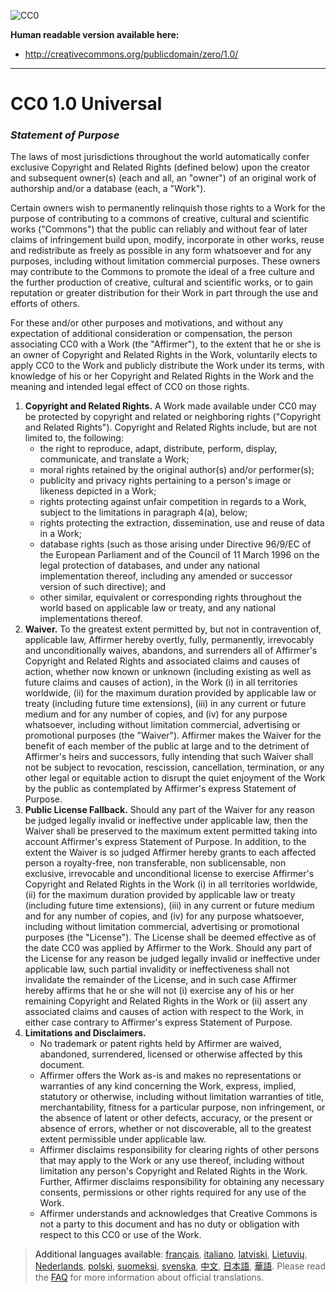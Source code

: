 <a rel="license" ref="http://creativecommons.org/publicdomain/zero/1.0/"><img src="http://i.creativecommons.org/p/zero/1.0/88x31.png" style="border-style: none;" alt="CC0" /></a>

**Human readable version available here:**

* http://creativecommons.org/publicdomain/zero/1.0/

* * *

# CC0 1.0 Universal

### *Statement of Purpose*

The laws of most jurisdictions throughout the world automatically confer exclusive Copyright and Related Rights (defined below) upon the creator and subsequent owner(s) (each and all, an "owner") of an original work of authorship and/or a database (each, a "Work").

Certain owners wish to permanently relinquish those rights to a Work for the purpose of contributing to a commons of creative, cultural and scientific works ("Commons") that the public can reliably and without fear of later claims of infringement build upon, modify, incorporate in other works, reuse and redistribute as freely as possible in any form whatsoever and for any purposes, including without limitation commercial purposes. These owners may contribute to the Commons to promote the ideal of a free culture and the further production of creative, cultural and scientific works, or to gain reputation or greater distribution for their Work in part through the use and efforts of others.

For these and/or other purposes and motivations, and without any expectation of additional consideration or compensation, the person associating CC0 with a Work (the "Affirmer"), to the extent that he or she is an owner of Copyright and Related Rights in the Work, voluntarily elects to apply CC0 to the Work and publicly distribute the Work under its terms, with knowledge of his or her Copyright and Related Rights in the Work and the meaning and intended legal effect of CC0 on those rights.

1. **Copyright and Related Rights.** A Work made available under CC0 may be protected by copyright and related or neighboring rights ("Copyright and Related Rights"). Copyright and Related Rights include, but are not limited to, the following:
   * the right to reproduce, adapt, distribute, perform, display, communicate, and translate a Work;
   * moral rights retained by the original author(s) and/or performer(s);
   * publicity and privacy rights pertaining to a person's image or likeness depicted in a Work;
   * rights protecting against unfair competition in regards to a Work, subject to the limitations in paragraph 4(a), below;
   * rights protecting the extraction, dissemination, use and reuse of data in a Work;
   * database rights (such as those arising under Directive 96/9/EC of the European Parliament and of the Council of 11 March 1996 on the legal protection of databases, and under any national implementation thereof, including any amended or successor version of such directive); and
   * other similar, equivalent or corresponding rights throughout the world based on applicable law or treaty, and any national implementations thereof.
2. **Waiver.** To the greatest extent permitted by, but not in contravention of, applicable law, Affirmer hereby overtly, fully, permanently, irrevocably and unconditionally waives, abandons, and surrenders all of Affirmer's Copyright and Related Rights and associated claims and causes of action, whether now known or unknown (including existing as well as future claims and causes of action), in the Work (i) in all territories worldwide, (ii) for the maximum duration provided by applicable law or treaty (including future time extensions), (iii) in any current or future medium and for any number of copies, and (iv) for any purpose whatsoever, including without limitation commercial, advertising or promotional purposes (the "Waiver"). Affirmer makes the Waiver for the benefit of each member of the public at large and to the detriment of Affirmer's heirs and successors, fully intending that such Waiver shall not be subject to revocation, rescission, cancellation, termination, or any other legal or equitable action to disrupt the quiet enjoyment of the Work by the public as contemplated by Affirmer's express Statement of Purpose.
3. **Public License Fallback.** Should any part of the Waiver for any reason be judged legally invalid or ineffective under applicable law, then the Waiver shall be preserved to the maximum extent permitted taking into account Affirmer's express Statement of Purpose. In addition, to the extent the Waiver is so judged Affirmer hereby grants to each affected person a royalty-free, non transferable, non sublicensable, non exclusive, irrevocable and unconditional license to exercise Affirmer's Copyright and Related Rights in the Work (i) in all territories worldwide, (ii) for the maximum duration provided by applicable law or treaty (including future time extensions), (iii) in any current or future medium and for any number of copies, and (iv) for any purpose whatsoever, including without limitation commercial, advertising or promotional purposes (the "License"). The License shall be deemed effective as of the date CC0 was applied by Affirmer to the Work. Should any part of the License for any reason be judged legally invalid or ineffective under applicable law, such partial invalidity or ineffectiveness shall not invalidate the remainder of the License, and in such case Affirmer hereby affirms that he or she will not (i) exercise any of his or her remaining Copyright and Related Rights in the Work or (ii) assert any associated claims and causes of action with respect to the Work, in either case contrary to Affirmer's express Statement of Purpose.
4. **Limitations and Disclaimers.**
   * No trademark or patent rights held by Affirmer are waived, abandoned, surrendered, licensed or otherwise affected by this document.
   * Affirmer offers the Work as-is and makes no representations or warranties of any kind concerning the Work, express, implied, statutory or otherwise, including without limitation warranties of title, merchantability, fitness for a particular purpose, non infringement, or the absence of latent or other defects, accuracy, or the present or absence of errors, whether or not discoverable, all to the greatest extent permissible under applicable law.
   * Affirmer disclaims responsibility for clearing rights of other persons that may apply to the Work or any use thereof, including without limitation any person's Copyright and Related Rights in the Work. Further, Affirmer disclaims responsibility for obtaining any necessary consents, permissions or other rights required for any use of the Work.
   * Affirmer understands and acknowledges that Creative Commons is not a party to this document and has no duty or obligation with respect to this CC0 or use of the Work.

> <a name="languages">Additional languages available</a>: <a href="//creativecommons.org/publicdomain/zero/1.0/legalcode.fr">français</a>, <a href="//creativecommons.org/publicdomain/zero/1.0/legalcode.it">italiano</a>, <a href="//creativecommons.org/publicdomain/zero/1.0/legalcode.lv">latviski</a>, <a href="//creativecommons.org/publicdomain/zero/1.0/legalcode.lt">Lietuvių</a>, <a href="//creativecommons.org/publicdomain/zero/1.0/legalcode.nl">Nederlands</a>, <a href="//creativecommons.org/publicdomain/zero/1.0/legalcode.pl">polski</a>, <a href="//creativecommons.org/publicdomain/zero/1.0/legalcode.fi">suomeksi</a>, <a href="//creativecommons.org/publicdomain/zero/1.0/legalcode.sv">svenska</a>, <a href="//creativecommons.org/publicdomain/zero/1.0/legalcode.zh-Hans">中文</a>, <a href="//creativecommons.org/publicdomain/zero/1.0/legalcode.ja">日本語</a>, <a href="//creativecommons.org/publicdomain/zero/1.0/legalcode.zh-Hant">華語</a>. Please read the <a href="//wiki.creativecommons.org/FAQ#officialtranslations">FAQ</a> for more information about official translations.
